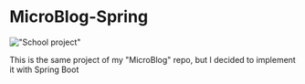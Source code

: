# MicroBlog-Spring

!["School project"](https://img.shields.io/badge/PROJECT%20TYPE-SCHOOL-yellow?style=for-the-badge)


This is the same project of my "MicroBlog" repo, but I decided to implement it with Spring Boot
